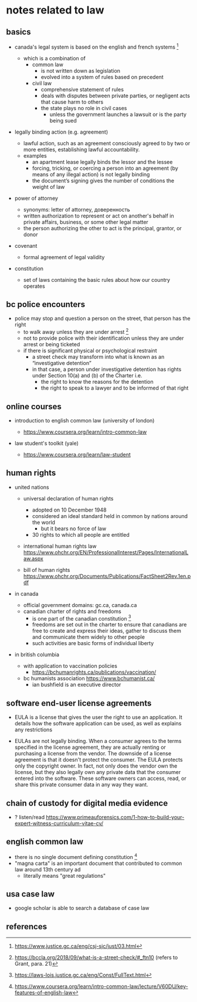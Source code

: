 # notes related to law


## basics

- canada's legal system is based on the english and french systems [^1]
  - which is a combination of 
    - common law
      - is not written down as legislation
      - evolved into a system of rules based on precedent
    - civil law
      - comprehensive statement of rules
      - deals with disputes between private parties, or negligent acts that cause harm to others
      - the state plays no role in civil cases
        - unless the government launches a lawsuit or is the party being sued

- legally binding action (e.g. agreement)
  - lawful action, such as an agreement consciously agreed to by two or more entities, establishing lawful accountability. 
  - examples
    - an apartment lease legally binds the lessor and the lessee
    - forcing, tricking, or coercing a person into an agreement (by means of any illegal action) is not legally binding 
    - the document’s signing gives the number of conditions the weight of law

- power of attorney
  - synonyms: letter of attorney, доверенность
  - written authorization to represent or act on another's behalf in private affairs, business, or some other legal matter
  - the person authorizing the other to act is the principal, grantor, or donor

- covenant 
  - formal agreement of legal validity

- сonstitution 
  - set of laws containing the basic rules about how our country operates


## bc police encounters

- police may stop and question a person on the street, that person has the right
  - to walk away unless they are under arrest [^2] 
  - not to provide police with their identification unless they are under arrest or being ticketed
  - if there is significant physical or psychological restraint
    - a street check may transform into what is known as an “investigative detention”
    - in that case, a person under investigative detention has rights under Section 10(a) and (b) of the Charter i.e.
      - the right to know the reasons for the detention
      - the right to speak to a lawyer and to be informed of that right


## online courses

- introduction to english common law (university of london)
  - https://www.coursera.org/learn/intro-common-law

- law student's toolkit (yale)
  - https://www.coursera.org/learn/law-student


## human rights

- united nations
  - universal declaration of human rights
    - adopted on 10 December 1948
    - considered an ideal standard held in common by nations around the world
      - but it bears no force of law
    - 30 rights to which all people are entitled

  - international human rights law https://www.ohchr.org/EN/ProfessionalInterest/Pages/InternationalLaw.aspx
  - bill of human rights https://www.ohchr.org/Documents/Publications/FactSheet2Rev.1en.pdf

- in canada
  - official government domains: gc.ca, canada.ca
  - canadian charter of rights and freedoms
    - is one part of the canadian constitution [^4]
    - freedoms are set out in the charter to ensure that canadians are free to create 
      and express their ideas, gather to discuss them and communicate them widely to other people
    - such activities are basic forms of individual liberty

- in british columbia
  - with application to vaccination policies
    - https://bchumanrights.ca/publications/vaccination/
  - bc humanists association https://www.bchumanist.ca/
    - ian bushfield is an executive director


## software end-user license agreements

- EULA is a license that gives the user the right to use an application. It details how the software application can be used, as well as explains any restrictions

- EULAs are not legally binding. When a consumer agrees to the terms specified in the license agreement, they are actually renting or purchasing a license from the vendor. The downside of a license agreement is that it doesn't protect the consumer. The EULA protects only the copyright owner. In fact, not only does the vendor own the license, but they also legally own any private data that the consumer entered into the software. These software owners can access, read, or share this private consumer data in any way they want.


## chain of custody for digital media evidence

- ? listen/read https://www.primeauforensics.com/1-how-to-build-your-expert-witness-curriculum-vitae-cv/


## english common law

- there is no single document defining constitution [^3]
- "magna carta" is an important document that contributed to common law around 13th century ad
  - literally means "great regulations"


## usa case law

- google scholar is able to search a database of case law


## references

[^1]: https://www.justice.gc.ca/eng/csj-sjc/just/03.html
[^2]: https://bccla.org/2018/09/what-is-a-street-check/#_ftn10 (refers to Grant, para. 21)
[^3]: https://www.coursera.org/learn/intro-common-law/lecture/V60DU/key-features-of-english-law
[^4]: https://laws-lois.justice.gc.ca/eng/Const/FullText.html
